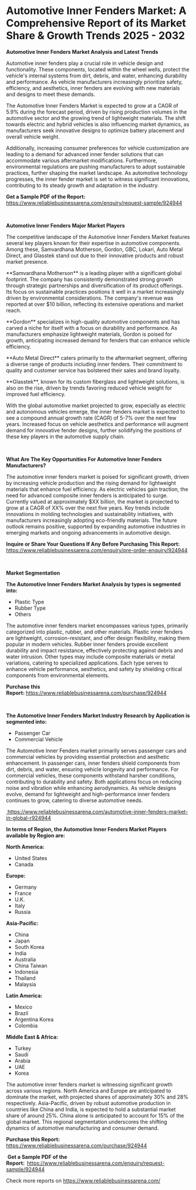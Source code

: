<p><h1>Automotive Inner Fenders Market: A Comprehensive Report of its Market Share & Growth Trends 2025 - 2032</h1></p><p><strong>Automotive Inner Fenders Market Analysis and Latest Trends</strong></p>
<p><p>Automotive inner fenders play a crucial role in vehicle design and functionality. These components, located within the wheel wells, protect the vehicle's internal systems from dirt, debris, and water, enhancing durability and performance. As vehicle manufacturers increasingly prioritize safety, efficiency, and aesthetics, inner fenders are evolving with new materials and designs to meet these demands.</p><p>The Automotive Inner Fenders Market is expected to grow at a CAGR of 5.9% during the forecast period, driven by rising production volumes in the automotive sector and the growing trend of lightweight materials. The shift towards electric and hybrid vehicles is also influencing market dynamics, as manufacturers seek innovative designs to optimize battery placement and overall vehicle weight.</p><p>Additionally, increasing consumer preferences for vehicle customization are leading to a demand for advanced inner fender solutions that can accommodate various aftermarket modifications. Furthermore, environmental regulations are pushing manufacturers to adopt sustainable practices, further shaping the market landscape. As automotive technology progresses, the inner fender market is set to witness significant innovations, contributing to its steady growth and adaptation in the industry.</p></p>
<p><strong>Get a Sample PDF of the Report:&nbsp;</strong> <a href="https://www.reliablebusinessarena.com/enquiry/request-sample/924944?utm_campaign=3118&utm_medium=2&utm_source=Github&utm_content=ia&utm_term=24032025&utm_id=automotive-inner-fenders">https://www.reliablebusinessarena.com/enquiry/request-sample/924944</a></p>
<p>&nbsp;</p>
<p><strong>Automotive Inner Fenders Major Market Players</strong></p>
<p><p>The competitive landscape of the Automotive Inner Fenders Market features several key players known for their expertise in automotive components. Among these, Samvardhana Motherson, Gordon, GBC, Lokari, Auto Metal Direct, and Glasstek stand out due to their innovative products and robust market presence.</p><p>**Samvardhana Motherson** is a leading player with a significant global footprint. The company has consistently demonstrated strong growth through strategic partnerships and diversification of its product offerings. Its focus on sustainable practices positions it well in a market increasingly driven by environmental considerations. The company's revenue was reported at over $10 billion, reflecting its extensive operations and market reach.</p><p>**Gordon** specializes in high-quality automotive components and has carved a niche for itself with a focus on durability and performance. As manufacturers emphasize lightweight materials, Gordon is poised for growth, anticipating increased demand for fenders that can enhance vehicle efficiency.</p><p>**Auto Metal Direct** caters primarily to the aftermarket segment, offering a diverse range of products including inner fenders. Their commitment to quality and customer service has bolstered their sales and brand loyalty. </p><p>**Glasstek**, known for its custom fiberglass and lightweight solutions, is also on the rise, driven by trends favoring reduced vehicle weight for improved fuel efficiency.</p><p>With the global automotive market projected to grow, especially as electric and autonomous vehicles emerge, the inner fenders market is expected to see a compound annual growth rate (CAGR) of 5-7% over the next few years. Increased focus on vehicle aesthetics and performance will augment demand for innovative fender designs, further solidifying the positions of these key players in the automotive supply chain.</p></p>
<p>&nbsp;</p>
<p><strong>What Are The Key Opportunities For Automotive Inner Fenders Manufacturers?</strong></p>
<p><p>The automotive inner fenders market is poised for significant growth, driven by increasing vehicle production and the rising demand for lightweight materials that enhance fuel efficiency. As electric vehicles gain traction, the need for advanced composite inner fenders is anticipated to surge. Currently valued at approximately $XX billion, the market is projected to grow at a CAGR of XX% over the next five years. Key trends include innovations in molding technologies and sustainability initiatives, with manufacturers increasingly adopting eco-friendly materials. The future outlook remains positive, supported by expanding automotive industries in emerging markets and ongoing advancements in automotive design.</p></p>
<p><strong>Inquire or Share Your Questions If Any Before Purchasing This Report:</strong> <a href="https://www.reliablebusinessarena.com/enquiry/pre-order-enquiry/924944?utm_campaign=3118&utm_medium=2&utm_source=Github&utm_content=ia&utm_term=24032025&utm_id=automotive-inner-fenders">https://www.reliablebusinessarena.com/enquiry/pre-order-enquiry/924944</a></p>
<p>&nbsp;</p>
<p><strong>Market Segmentation</strong></p>
<p><strong>The Automotive Inner Fenders Market Analysis by types is segmented into:</strong></p>
<p><ul><li>Plastic Type</li><li>Rubber Type</li><li>Others</li></ul></p>
<p><p>The automotive inner fenders market encompasses various types, primarily categorized into plastic, rubber, and other materials. Plastic inner fenders are lightweight, corrosion-resistant, and offer design flexibility, making them popular in modern vehicles. Rubber inner fenders provide excellent durability and impact resistance, effectively protecting against debris and water intrusion. Other types may include composite materials or metal variations, catering to specialized applications. Each type serves to enhance vehicle performance, aesthetics, and safety by shielding critical components from environmental elements.</p></p>
<p><strong>Purchase this Report:&nbsp;</strong><a href="https://www.reliablebusinessarena.com/purchase/924944?utm_campaign=3118&utm_medium=2&utm_source=Github&utm_content=ia&utm_term=24032025&utm_id=automotive-inner-fenders">https://www.reliablebusinessarena.com/purchase/924944</a></p>
<p>&nbsp;</p>
<p><strong>The Automotive Inner Fenders Market Industry Research by Application is segmented into:</strong></p>
<p><ul><li>Passenger Car</li><li>Commercial Vehicle</li></ul></p>
<p><p>The Automotive Inner Fenders market primarily serves passenger cars and commercial vehicles by providing essential protection and aesthetic enhancement. In passenger cars, inner fenders shield components from dirt, debris, and water, ensuring vehicle longevity and performance. For commercial vehicles, these components withstand harsher conditions, contributing to durability and safety. Both applications focus on reducing noise and vibration while enhancing aerodynamics. As vehicle designs evolve, demand for lightweight and high-performance inner fenders continues to grow, catering to diverse automotive needs.</p></p>
<p><a href="https://www.reliablebusinessarena.com/automotive-inner-fenders-market-in-global-r924944?utm_campaign=3118&utm_medium=2&utm_source=Github&utm_content=ia&utm_term=24032025&utm_id=automotive-inner-fenders">&nbsp;https://www.reliablebusinessarena.com/automotive-inner-fenders-market-in-global-r924944</a></p>
<p><strong>In terms of Region, the Automotive Inner Fenders Market Players available by Region are:</strong></p>
<p>
    <p> <strong> North America: </strong>
        <ul>
            <li>United States</li>
            <li>Canada</li>
        </ul>
        </p> 
    <p> <strong> Europe: </strong>
        <ul>
            <li>Germany</li>
            <li>France</li>
            <li>U.K.</li>
            <li>Italy</li>
            <li>Russia</li>
        </ul>
        </p> 
    <p> <strong> Asia-Pacific: </strong>
        <ul>
            <li>China</li>
            <li>Japan</li>
            <li>South Korea</li>
            <li>India</li>
            <li>Australia</li>
            <li>China Taiwan</li>
            <li>Indonesia</li>
            <li>Thailand</li>
            <li>Malaysia</li>
        </ul>
        </p> 
    <p> <strong> Latin America: </strong>
        <ul>
            <li>Mexico</li>
            <li>Brazil</li>
            <li>Argentina Korea</li>
            <li>Colombia</li>
        </ul>
        </p> 
    <p> <strong> Middle East & Africa: </strong>
        <ul>
            <li>Turkey</li>
            <li>Saudi</li>
            <li>Arabia</li>
            <li>UAE</li>
            <li>Korea</li>
        </ul>
    </p>
    </p>
<p><p>The automotive inner fenders market is witnessing significant growth across various regions. North America and Europe are anticipated to dominate the market, with projected shares of approximately 30% and 28% respectively. Asia-Pacific, driven by robust automotive production in countries like China and India, is expected to hold a substantial market share of around 25%. China alone is anticipated to account for 15% of the global market. This regional segmentation underscores the shifting dynamics of automotive manufacturing and consumer demand.</p></p>
<p><strong>Purchase this Report: </strong><a href="https://www.reliablebusinessarena.com/purchase/924944?utm_campaign=3118&utm_medium=2&utm_source=Github&utm_content=ia&utm_term=24032025&utm_id=automotive-inner-fenders">https://www.reliablebusinessarena.com/purchase/924944</a></p>
<p>&nbsp;<strong>Get a Sample PDF of the Report:&nbsp;&nbsp;</strong><a href="https://www.reliablebusinessarena.com/enquiry/request-sample/924944?utm_campaign=3118&utm_medium=2&utm_source=Github&utm_content=ia&utm_term=24032025&utm_id=automotive-inner-fenders">https://www.reliablebusinessarena.com/enquiry/request-sample/924944</a></p>
<p><strong></strong></p>
<p>Check more reports on <a href="https://www.reliablebusinessarena.com/?utm_campaign=3118&utm_medium=2&utm_source=Github&utm_content=ia&utm_term=24032025&utm_id=automotive-inner-fenders">https://www.reliablebusinessarena.com/</a></p>